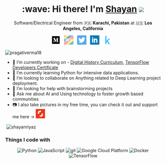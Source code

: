 <!--
**ShayanRiyaz/ShayanRiyaz** is a ✨ _special_ ✨ repository because its `README.md` (this file) appears on your GitHub profile.

Here are some ideas to get you started:
-->



<h1 align='center'> :wave: Hi there! I'm <a href="https://shayanriyaz.github.io"> Shayan</a> <img src="https://emojis.slackmojis.com/emojis/images/1531849430/4246/blob-sunglasses.gif?1531849430" width="30"/> </h1>

<p align='center'>
  Software/Electrical Engineer from 🇵🇰 <b> Karachi, Pakistan</b> at 🇺🇸 <b> Los Angeles, California</b>
</p>

<p align='center'>
  <a href="https://medium.com/@shayanriyaz"><img height="30" src="https://raw.githubusercontent.com/ShayanRiyaz/ShayanRiyaz/master/icons/medium.png"></a>&nbsp;&nbsp;
  <a href="https://dev.to/shayanriyaz"><img height="30" src="https://raw.githubusercontent.com/ShayanRiyaz/ShayanRiyaz/master/icons/dev.png"></a>&nbsp;&nbsp;
  <a href="https://twitter.com/shayanriyaz"><img height="30" src="https://raw.githubusercontent.com/ShayanRiyaz/ShayanRiyaz/master/icons/twitter.png"></a>&nbsp;&nbsp;
  <a href="https://www.linkedin.com/in/shayan-riyaz/"><img height="30" src="https://raw.githubusercontent.com/ShayanRiyaz/ShayanRiyaz/master/icons/linkedin.png"></a>&nbsp;&nbsp;
  <a href="https://www.kaggle.com/shayanriyaz"><img height="30" src="https://raw.githubusercontent.com/ShayanRiyaz/ShayanRiyaz/master/icons/kaggle.png"></a>&nbsp;&nbsp;
</p>

<p align="left"> <img src="https://komarev.com/ghpvc/?username=ShayanRiyaz" alt="pragativerma18" /> </p>


- 🔭 I’m currently working on - [Digital History Curriculum](https://github.com/bitprj/DigitalHistory), [TensorFlow Developers Certificate](https://www.notion.so/shayanriyaz/TensorFlow-Developer-Certificate-56afe3ca88df4288aa789bade4c4e75e)
- 🌱 I’m currently learning Python for intensive data applications.
- 👯 I’m looking to collaborate on Anything related to Deep Learning project deployment.
- 🤔 I’m looking for help with brainstorming projects
- 💬 Ask me about AI and Using technology to foster growth based communities
- 📷 I also take pictures in my free time, you can check it out and support me here ->  <a href="https://www.shutterstock.com/g/shayanriyaz"><img height="30" src="https://raw.githubusercontent.com/ShayanRiyaz/ShayanRiyaz/master/icons/shutterstock.png"></a>&nbsp;&nbsp;

<p>&nbsp;<img align="center" src="https://github-readme-stats.vercel.app/api?username=shayanriyaz&show_icons=true" alt="shayanriyaz" /></p>

<h3>Things I code with</h3>
<p align = "center">
  <img alt="Python" src="https://img.shields.io/badge/-Python-blue?style=flat-square&logo=python&logoColor=white" />
  <img alt="JavaScript" src="http://img.shields.io/badge/-JavaScript-CCCC00?style=flat-square&logo=JavaScript&logoColor=white" />
  <img alt="git" src="https://img.shields.io/badge/-Git-F05032?style=flat-square&logo=git&logoColor=white" />
  <img alt="Google Cloud Platform" src="https://img.shields.io/badge/-Google_Cloud_Platform-1a73e8?style=flat-square&logo=google-cloud&logoColor=white" />
  <img alt="Docker" src="https://img.shields.io/badge/-Docker-46a2f1?style=flat-square&logo=docker&logoColor=white" />
  <img alt="TensorFlow" src="http://img.shields.io/badge/-TensorFlow-D5D2CE?style=flat-square&logo=TensorFlow#&logoColor=white" />

</p>

